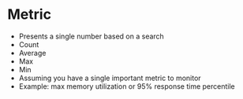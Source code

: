 # Metric

* Presents a single number based on a search
* Count
* Average
* Max
* Min
* Assuming you have a single important metric to monitor
* Example: max memory utilization or 95% response time percentile



